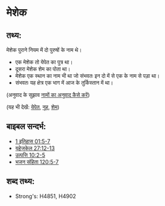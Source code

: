 # मेशेक #

## तथ्य: ##

मेशेक पुराने नियम में दो पुरुषों के नाम थे।

* एक मेशेक तो येपेत का पुत्र था।
* दूसरा मेशेक शेम का पोता था।
* मेशेक एक स्थान का नाम भी था जो संभवतः इन दो में से एक के नाम से पड़ा था।
* संभवतः यह क्षेत्र एक भाग में आज के तुर्किस्तान में था।

(अनुवाद के सुझाव [नामों का अनुवाद कैसे करें](rc://en/ta/man/translate/translate-names))

(यह भी देखें: [येपेत](../names/japheth.md), [नूह](../names/noah.md), [शेम](../names/shem.md))

## बाइबल सन्दर्भ: ##

* [1 इतिहास 01:5-7](rc://en/tn/help/1ch/01/05)
* [यहेजकेल 27:12-13](rc://en/tn/help/ezk/27/12)
* [उत्पत्ति 10:2-5](rc://en/tn/help/gen/10/02)
* [भजन संहिता 120:5-7](rc://en/tn/help/psa/120/005)

## शब्द तथ्य: ##

* Strong's: H4851, H4902
